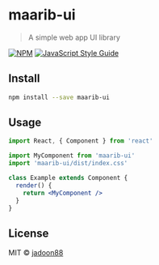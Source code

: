 # maarib-ui

> A simple web app UI library

[![NPM](https://img.shields.io/npm/v/maarib-ui.svg)](https://www.npmjs.com/package/maarib-ui) [![JavaScript Style Guide](https://img.shields.io/badge/code_style-standard-brightgreen.svg)](https://standardjs.com)

## Install

```bash
npm install --save maarib-ui
```

## Usage

```jsx
import React, { Component } from 'react'

import MyComponent from 'maarib-ui'
import 'maarib-ui/dist/index.css'

class Example extends Component {
  render() {
    return <MyComponent />
  }
}
```

## License

MIT © [jadoon88](https://github.com/jadoon88)
